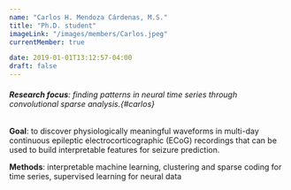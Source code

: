 ```yaml
---
name: "Carlos H. Mendoza Cárdenas, M.S."
title: "Ph.D. student"
imageLink: "/images/members/Carlos.jpeg"
currentMember: true

date: 2019-01-01T13:12:57-04:00
draft: false
---
```

###### **Research focus**: finding patterns in neural time series through convolutional sparse analysis.{#carlos} 

**Goal**: to discover physiologically meaningful waveforms in multi-day continuous epileptic electrocorticographic (ECoG) recordings that can be used to build interpretable features for seizure prediction. 

**Methods**: interpretable machine learning, clustering and sparse coding for time series, supervised learning for neural data 
